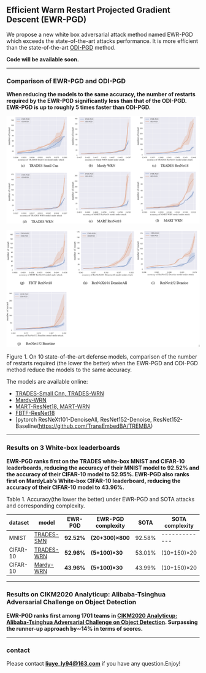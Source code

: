 



## Efficient Warm Restart Projected Gradient Descent (EWR-PGD)

We propose a new white box adversarial attack method named EWR-PGD which exceeds the state-of-the-art attacks performance. It is more efficient than the state-of-the-art [ODI-PGD](https://github.com/ermongroup/ODS) method.

**Code will be available soon.**

* * *
### Comparison of  EWR-PGD and ODI-PGD 
**When reducing the models to the same accuracy, the number of restarts required by the EWR-PGD significantly less than that of the ODI-PGD. EWR-PGD is up to roughly 5 times faster than ODI-PGD.**



![image](./imgs/result1.bmp)

![image](./imgs/result2.png)

Figure 1. On 10 state-of-the-art defense models, comparison of the number of restarts required (the lower the better) when the EWR-PGD and ODI-PGD method reduce the models to the same accuracy.

The models are available online:

* [TRADES-Small Cnn, TRADES-WRN](https://github.com/yaodongyu/TRADES)
* [Mardy-WRN](https://github.com/MadryLab/cifar10_challenge)
* [MART-ResNet18, MART-WRN](https://github.com/YisenWang/MART)
* [FBTF-ResNet18](https://github.com/anonymous-sushi-armadillo/fast\_is\_better\_than\_free\_CIFAR10)
* [pytorch ResNeXt101-DenoiseAll, ResNet152-Denoise, ResNet152-Baseline(https://github.com/TransEmbedBA/TREMBA)

* * *

### Results on 3 White-box leaderboards

**EWR-PGD ranks first on the TRADES white-box MNIST and CIFAR-10 leaderboards, reducing the accuracy of their MNIST model to 92.52% and the accuracy of their CIFAR-10 model to 52.95%. EWR-PGD also ranks first on MardyLab’s White-box CIFAR-10 leaderboard, reducing the accuracy of their CIFAR-10 model to 43.96%.**

Table 1. Accuracy(the lower the better) under EWR-PGD and SOTA attacks and corresponding complexity.

| dataset |model  | EWR-PGD   |EWR-PGD complexity | SOTA | SOTA complexity
| --- | --- | --- | --- | --- | --- |
| MNIST  | [TRADES-SMN](https://github.com/yaodongyu/TRADES ) | **92.52%** | **(20+300)×800** | 92.58% | ------------- |
| CIFAR-10 | [TRADES-WRN](https://github.com/yaodongyu/TRADES) | **52.96%** |**(5+100)×30**  | 53.01% |  (10+150)×20 |
| CIFAR-10 | [Mardy-WRN](https://github.com/MadryLab/cifar10_challenge) | **43.96%** | **(5+100)×30**  | 43.99% | (10+150)×20 |

* * *
### Results on CIKM2020 Analyticup: Alibaba-Tsinghua Adversarial Challenge on Object Detection

**EWR-PGD ranks first among 1701 teams in [CIKM2020 Analyticup: Alibaba-Tsinghua Adversarial Challenge on Object Detection](https://tianchi.aliyun.com/competition/entrance/531806/rankingList). Surpassing the runner-up approach by∼14% in terms of scores.**

* * *

### contact
Please contact **liuye_ly94@163.com** if you have any question.Enjoy!